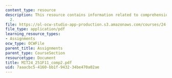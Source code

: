 ```yaml
---
content_type: resource
description: This resource contains information related to comprehension exercise
  2.
file: https://ol-ocw-studio-app-production.s3.amazonaws.com/courses/24-251-introduction-to-philosophy-of-language-fall-2011/7aaacbc54160bb1f943234be470a02ae_MIT24_251F11_comp2.pdf
file_type: application/pdf
learning_resource_types:
- Assignments
ocw_type: OCWFile
parent_title: Assignments
parent_type: CourseSection
resourcetype: Document
title: MIT24_251F11_comp2.pdf
uid: 7aaacbc5-4160-bb1f-9432-34be470a02ae
---
```

